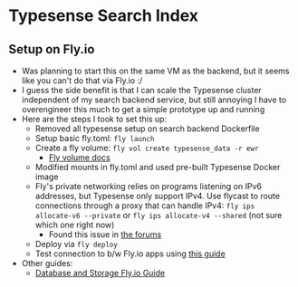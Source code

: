 # Typesense Search Index

## Setup on Fly.io

* Was planning to start this on the same VM as the backend, but it seems like you can't do that via Fly.io :/
* I guess the side benefit is that I can scale the Typesense cluster independent of my search backend service, but still annoying I have to overengineer this much to get a simple prototype up and running
* Here are the steps I took to set this up:
  * Removed all typesense setup on search backend Dockerfile
  * Setup basic fly.toml: `fly launch`
  * Create a fly volume: `fly vol create typesense_data -r ewr`
    * [Fly volume docs](https://fly.io/docs/reference/volumes/)
  * Modified mounts in fly.toml and used pre-built Typesense Docker image
  * Fly's private networking relies on programs listening on IPv6 addresses, but Typesense only support IPv4. Use flycast to route connections through a proxy that can handle IPv4: `fly ips allocate-v6 --private` or `fly ips allocate-v4 --shared` (not sure which one right now)
    * Found this issue in [the forums](https://community.fly.io/t/cant-connect-to-typesense-deployment-via-private-network/12662/5)
  * Deploy via `fly deploy`
  * Test connection to b/w Fly.io apps using [this guide](https://fly.io/docs/networking/private-networking/#flycast-private-load-balancing)
* Other guides:
  * [Database and Storage Fly.io Guide](https://fly.io/docs/database-storage-guides/)

